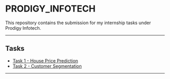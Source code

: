 # PRODIGY_INFOTECH
This repository contains the submission for my internship tasks under Prodigy Infotech.


---
## Tasks

- [Task 1 - House Price Prediction](./Task-1/)
- [Task 2 - Customer Segmentation](./Task-2/)

----
